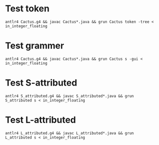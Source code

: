 # Test token

`antlr4 Cactus.g4 && javac Cactus*.java && grun Cactus token -tree < in_integer_floating`

# Test grammer

`antlr4 Cactus.g4 && javac Cactus*.java && grun Cactus s -gui < in_integer_floating`

# Test S-attributed

`antlr4 S_attributed.g4 && javac S_attributed*.java && grun S_attributed s < in_integer_floating`

# Test L-attributed

`antlr4 L_attributed.g4 && javac L_attributed*.java && grun L_attributed s < in_integer_floating`
